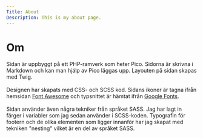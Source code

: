 ```yaml
---
Title: About
Description: This is my about page.
---
```


Om
==========================
Sidan är uppbyggt på ett PHP-ramverk som heter Pico. Sidorna är skrivna i Markdown och kan man hjälp av Pico läggas upp. Layouten på sidan skapas med Twig. <br>
<br>
Designen har skapats med CSS- och SCSS kod. Sidans ikoner är tagna ifrån hemsidan <a href="https://fontawesome.com">Font Awesome</a> och typsnittet är hämtat ifrån <a href="https://fonts.google.com">Google Fonts</a>.<br>
<br>
Sidan använder även några tekniker från språket SASS. Jag har lagt in färger i variabler som jag sedan använder i SCSS-koden. Typografin för footern och de olika elementen som ligger innanför har jag skapat med tekniken "nesting" vilket är en del av språket SASS.